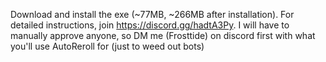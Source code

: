 Download and install the exe (~77MB, ~266MB after installation).
For detailed instructions, join https://discord.gg/hadtA3Py.
I will have to manually approve anyone, so DM me (Frosttide) on discord first
with what you'll use AutoReroll for (just to weed out bots)
